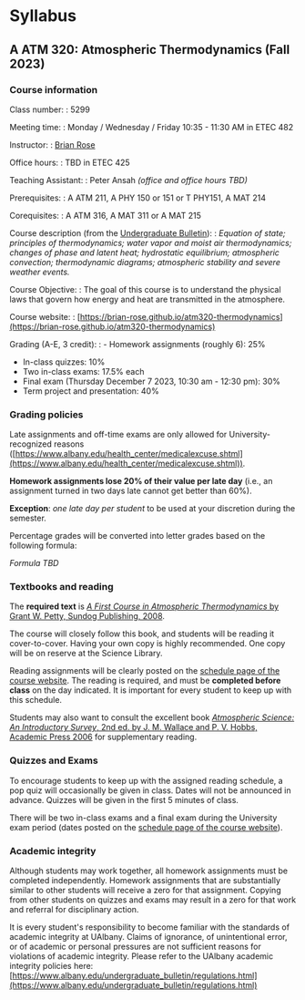 # Syllabus

## A ATM 320: Atmospheric Thermodynamics (Fall 2023)

### Course information

Class number:
: 5299

Meeting time:
: Monday / Wednesday / Friday 10:35 - 11:30 AM in ETEC 482

Instructor:
: [Brian Rose](https://www.atmos.albany.edu/facstaff/brose/) 

Office hours:
: TBD in ETEC 425

Teaching Assistant:
: Peter Ansah _(office and office hours TBD)_

Prerequisites:
: A ATM 211, A PHY 150 or 151 or T PHY151, A MAT 214

Corequisites:
: A ATM 316, A MAT 311 or A MAT 215

Course description (from the [Undergraduate Bulletin](https://www.albany.edu/undergraduate_bulletin/a_atm.html)):
: _Equation of state; principles of thermodynamics; water vapor and moist air thermodynamics; changes of phase and latent heat; hydrostatic equilibrium; atmospheric convection; thermodynamic diagrams; atmospheric stability and severe weather events._

Course Objective:
: The goal of this course is to understand the physical laws that govern how energy and heat are transmitted in the atmosphere.

Course website:
: [https://brian-rose.github.io/atm320-thermodynamics](https://brian-rose.github.io/atm320-thermodynamics)

Grading (A-E, 3 credit):
: - Homework assignments (roughly 6): 25%
  - In-class quizzes: 10%
  - Two in-class exams: 17.5% each
  - Final exam (Thursday December 7 2023, 10:30 am - 12:30 pm): 30%
  - Term project and presentation: 40%

### Grading policies

Late assignments and off-time exams are only allowed for University-recognized reasons ([https://www.albany.edu/health_center/medicalexcuse.shtml](https://www.albany.edu/health_center/medicalexcuse.shtml)). 

**Homework assignments lose 20% of their value per late day** (i.e., an assignment turned in two days late cannot get better than 60%).

**Exception**: _one late day per student_ to be used at your discretion during the semester.

Percentage grades will be converted into letter grades based on the following formula:

_Formula TBD_

### Textbooks and reading

The **required text** is [_A First Course in Atmospheric Thermodynamics_ by Grant W. Petty, Sundog Publishing, 2008](https://sundogpublishingstore.myshopify.com/products/a-first-course-in-atmospheric-thermodynamics-g-w-petty).

The course will closely follow this book, and students will be reading it cover-to-cover. Having your own copy is highly recommended. One copy will be on reserve at the Science Library.

Reading assignments will be clearly posted on the [schedule page of the course website](schedule). The reading is required, and must be **completed before class** on the day indicated. It is important for every student to keep up with this schedule.

Students may also want to consult the excellent book [_Atmospheric Science: An Introductory Survey_, 2nd ed. by J. M. Wallace and P. V. Hobbs, Academic Press 2006](https://shop.elsevier.com/books/atmospheric-science/wallace/978-0-12-732951-2) for supplementary reading.

### Quizzes and Exams

To encourage students to keep up with the assigned reading schedule, a pop quiz will occasionally be given in class. Dates will not be announced in advance. Quizzes will be given in the first 5 minutes of class.

There will be two in-class exams and a final exam during the University exam period (dates posted on the [schedule page of the course website](schedule)). 


### Academic integrity

Although students may work together, all homework assignments must be completed independently. Homework assignments that are substantially similar to other students will receive a zero for that assignment. Copying from other students on quizzes and exams may result in a zero for that work and referral for disciplinary action.

It is every student's responsibility to become familiar with the standards of academic integrity at UAlbany. Claims of ignorance, of unintentional error, or of academic or personal pressures are not sufficient reasons for violations of academic integrity. Please refer to the UAlbany academic integrity policies here: [https://www.albany.edu/undergraduate_bulletin/regulations.html](https://www.albany.edu/undergraduate_bulletin/regulations.html)